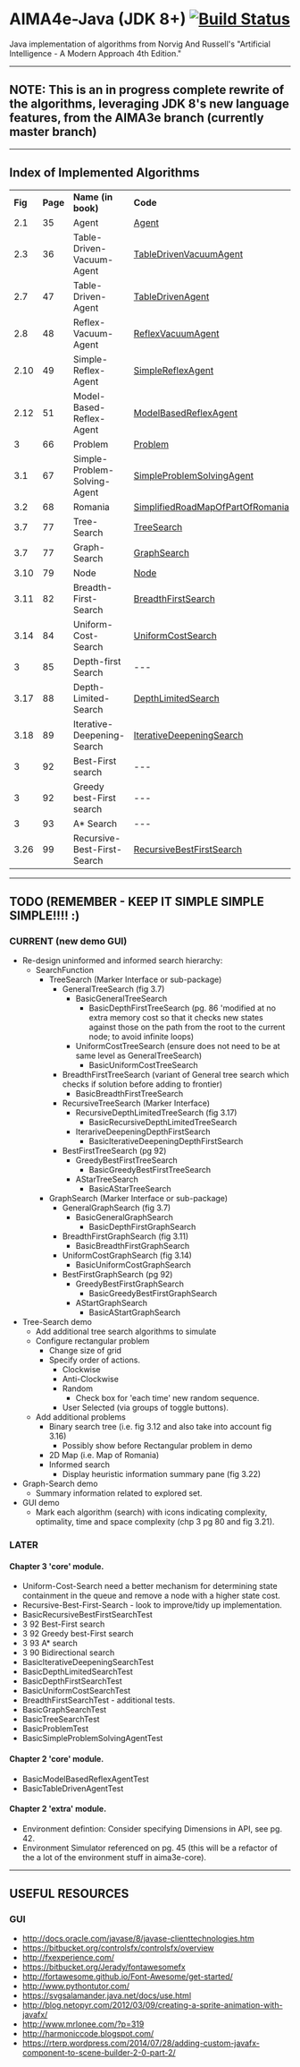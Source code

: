 # AIMA4e-Java (JDK 8+) [![Build Status](https://travis-ci.org/aima-java/aima-java.svg?branch=AIMA4e)](https://travis-ci.org/aima-java/aima-java)
Java implementation of algorithms from Norvig And Russell's "Artificial Intelligence - A Modern Approach 4th Edition."

---
## NOTE: This is an in progress complete rewrite of the algorithms, leveraging JDK 8's new language features, from the AIMA3e branch (currently master branch)

---
## Index of Implemented Algorithms
<table style="width:100%">
   <tbody>
   <tr>
       <td><b>Fig</b></td>
       <td><b>Page</b></td>
       <td><b>Name (in book)</b></td>
       <td><b>Code</b></td>
   </tr>
   <tr>
       <td>2.1</td>
       <td>35</td>
       <td>Agent</td>
       <td><a href="https://github.com/aima-java/aima-java/blob/AIMA4e/core/src/main/java/aima/core/api/agent/Agent.java">Agent</a></td>
   </tr>
   <tr>
       <td>2.3</td>
       <td>36</td>
       <td>Table-Driven-Vacuum-Agent</td>
       <td><a href="https://github.com/aima-java/aima-java/blob/AIMA4e/core/src/main/java/aima/core/environment/vacuum/agent/TableDrivenVacuumAgent.java">TableDrivenVacuumAgent</a></td>
   </tr>
   <tr>
       <td>2.7</td>
       <td>47</td>
       <td>Table-Driven-Agent</td>
       <td><a href="https://github.com/aima-java/aima-java/blob/AIMA4e/core/src/main/java/aima/core/api/agent/TableDrivenAgent.java">TableDrivenAgent</a></td>
   </tr>
   <tr>
       <td>2.8</td>
       <td>48</td>
       <td>Reflex-Vacuum-Agent</td>
       <td><a href="https://github.com/aima-java/aima-java/blob/AIMA4e/core/src/main/java/aima/core/environment/vacuum/agent/ReflexVacuumAgent.java">ReflexVacuumAgent</a></td>
   </tr>
   <tr>
       <td>2.10</td>
       <td>49</td>
       <td>Simple-Reflex-Agent</td>
       <td><a href="https://github.com/aima-java/aima-java/blob/AIMA4e/core/src/main/java/aima/core/api/agent/SimpleReflexAgent.java">SimpleReflexAgent</a></td>
   </tr>
   <tr>
       <td>2.12</td>
       <td>51</td>
       <td>Model-Based-Reflex-Agent</td>
       <td><a href="https://github.com/aima-java/aima-java/blob/AIMA4e/core/src/main/java/aima/core/api/agent/ModelBasedReflexAgent.java">ModelBasedReflexAgent</a></td>
   </tr>
   <tr>
       <td>3</td>
       <td>66</td>
       <td>Problem</td>
       <td><a href="https://github.com/aima-java/aima-java/blob/AIMA4e/core/src/main/java/aima/core/api/search/Problem.java">Problem</a></td>
   </tr>
   <tr>
       <td>3.1</td>
       <td>67</td>
       <td>Simple-Problem-Solving-Agent</td>
       <td><a href="https://github.com/aima-java/aima-java/blob/AIMA4e/core/src/main/java/aima/core/api/agent/SimpleProblemSolvingAgent.java">SimpleProblemSolvingAgent</a></td>
   </tr>
   <tr>
       <td>3.2</td>
       <td>68</td>
       <td>Romania</td>
       <td><a href="https://github.com/aima-java/aima-java/blob/AIMA4e/core/src/main/java/aima/core/environment/map2d/SimplifiedRoadMapOfPartOfRomania.java">SimplifiedRoadMapOfPartOfRomania</a></td>
   </tr>
   <tr>
       <td>3.7</td>
       <td>77</td>
       <td>Tree-Search</td>
       <td><a href="https://github.com/aima-java/aima-java/blob/AIMA4e/core/src/main/java/aima/core/api/search/TreeSearch.java">TreeSearch</a></td>
   </tr>
   <tr>
       <td>3.7</td>
       <td>77</td>
       <td>Graph-Search</td>
       <td><a href="https://github.com/aima-java/aima-java/blob/AIMA4e/core/src/main/java/aima/core/api/search/GraphSearch.java">GraphSearch</a></td>
   </tr>
   <tr>
       <td>3.10</td>
       <td>79</td>
       <td>Node</td>
       <td><a href="https://github.com/aima-java/aima-java/blob/AIMA4e/core/src/main/java/aima/core/api/search/Node.java">Node</a></td>
   </tr>
   <tr>
       <td>3.11</td>
       <td>82</td>
       <td>Breadth-First-Search</td>
       <td><a href="https://github.com/aima-java/aima-java/blob/AIMA4e/core/src/main/java/aima/core/api/search/uninformed/BreadthFirstSearch.java">BreadthFirstSearch</a></td>
   </tr>
   <tr>
       <td>3.14</td>
       <td>84</td>
       <td>Uniform-Cost-Search</td>
       <td><a href="https://github.com/aima-java/aima-java/blob/AIMA4e/core/src/main/java/aima/core/api/search/uninformed/UniformCostSearch.java">UniformCostSearch</a></td>
   </tr>
   <tr>
       <td>3</td>
       <td>85</td>
       <td>Depth-first Search</td>
       <td>---</td>
   </tr>
   <tr>
       <td>3.17</td>
       <td>88</td>
       <td>Depth-Limited-Search</td>
       <td><a href="https://github.com/aima-java/aima-java/blob/AIMA4e/core/src/main/java/aima/core/api/search/uninformed/DepthLimitedSearch.java">DepthLimitedSearch</a></td>
   </tr>
   <tr>
       <td>3.18</td>
       <td>89</td>
       <td>Iterative-Deepening-Search</td>
       <td><a href="https://github.com/aima-java/aima-java/blob/AIMA4e/core/src/main/java/aima/core/api/search/uninformed/IterativeDeepeningSearch.java">IterativeDeepeningSearch</a></td>
   </tr>
   <tr>
       <td>3</td>
       <td>92</td>
       <td>Best-First search</td>
       <td>---</td>
   </tr>
   <tr>
       <td>3</td>
       <td>92</td>
       <td>Greedy best-First search</td>
       <td>---</td>
   </tr>
   <tr>
       <td>3</td>
       <td>93</td>
       <td>A* Search</td>
       <td>---</td>
   </tr>
   <tr>
       <td>3.26</td>
       <td>99</td>
       <td>Recursive-Best-First-Search </td>
       <td><a href="https://github.com/aima-java/aima-java/blob/AIMA4e/core/src/main/java/aima/core/api/search/informed/RecursiveBestFirstSearch.java">RecursiveBestFirstSearch</a></td>
   </tr>
   </tbody>
</table>

---
## TODO (REMEMBER - KEEP IT SIMPLE SIMPLE SIMPLE!!!! :)
### CURRENT (new demo GUI)
* Re-design uninformed and informed search hierarchy:
    * SearchFunction
        * TreeSearch (Marker Interface or sub-package)
            * GeneralTreeSearch (fig 3.7)
                * BasicGeneralTreeSearch
                    * BasicDepthFirstTreeSearch
                      (pg. 86 'modified at no extra memory cost so that it checks new states against those on the path from the root to the current node; to avoid infinite loops)
                * UniformCostTreeSearch  (ensure does not need to be at same level as GeneralTreeSearch)
                    * BasicUniformCostTreeSearch
            * BreadthFirstTreeSearch (variant of General tree search which checks if solution before adding to frontier)
                * BasicBreadthFirstTreeSearch   
            * RecursiveTreeSearch (Marker Interface)
                * RecursiveDepthLimitedTreeSearch (fig 3.17)
                    * BasicRecursiveDepthLimitedTreeSearch
                * IterariveDeepeningDepthFirstSearch
                    * BasicIterativeDeepeningDepthFirstSearch
            * BestFirstTreeSearch (pg 92)
                * GreedyBestFirstTreeSearch
                    * BasicGreedyBestFirstTreeSearch
                * AStarTreeSearch
                    * BasicAStarTreeSearch                     
        * GraphSearch (Marker Interface or sub-package)
            * GeneralGraphSearch (fig 3.7)
                * BasicGeneralGraphSearch
                    * BasicDepthFirstGraphSearch
            * BreadthFirstGraphSearch (fig 3.11)
                * BasicBreadthFirstGraphSearch
            * UniformCostGraphSearch (fig 3.14)
                * BasicUniformCostGraphSearch
            * BestFirstGraphSearch (pg 92)
                * GreedyBestFirstGraphSearch
                    * BasicGreedyBestFirstGraphSearch 
                * AStartGraphSearch
                    * BasicAStartGraphSearch
* Tree-Search demo
    * Add additional tree search algorithms to simulate 
    * Configure rectangular problem
        * Change size of grid
        * Specify order of actions.
            * Clockwise
            * Anti-Clockwise
            * Random
                * Check box for 'each time' new random sequence.
            * User Selected (via groups of toggle buttons).
    * Add additional problems
        * Binary search tree (i.e. fig 3.12 and also take into account fig 3.16)
            * Possibly show before Rectangular problem in demo
        * 2D Map (i.e. Map of Romania)
        * Informed search
            * Display heuristic information summary pane (fig 3.22)
* Graph-Search demo
    * Summary information related to explored set.
* GUI demo
    * Mark each algorithm (search) with icons indicating complexity, optimality, time and space complexity (chp 3 pg 80 and fig 3.21).

### LATER

#### Chapter 3 'core' module.
* Uniform-Cost-Search need a better mechanism for determining state containment in the
  queue and remove a node with a higher state cost.
* Recursive-Best-First-Search - look to improve/tidy up implementation.
* BasicRecursiveBestFirstSearchTest
* 3     92	Best-First search
* 3 	92	Greedy best-First search
* 3 	93	A* search
* 3 	90	Bidirectional search
* BasicIterativeDeepeningSearchTest
* BasicDepthLimitedSearchTest
* BasicDepthFirstSearchTest
* BasicUniformCostSearchTest
* BreadthFirstSearchTest - additional tests.
* BasicGraphSearchTest
* BasicTreeSearchTest
* BasicProblemTest
* BasicSimpleProblemSolvingAgentTest

#### Chapter 2 'core' module.
* BasicModelBasedReflexAgentTest
* BasicTableDrivenAgentTest

#### Chapter 2 'extra' module.
* Environment defintion: Consider specifying Dimensions in API, see pg. 42.
* Environment Simulator referenced on pg. 45 (this will be a refactor of the a lot of the environment stuff
  in aima3e-core).

---

## USEFUL RESOURCES
### GUI
* http://docs.oracle.com/javase/8/javase-clienttechnologies.htm
* https://bitbucket.org/controlsfx/controlsfx/overview
* http://fxexperience.com/
* https://bitbucket.org/Jerady/fontawesomefx
* http://fortawesome.github.io/Font-Awesome/get-started/
* http://www.pythontutor.com/
* https://svgsalamander.java.net/docs/use.html
* http://blog.netopyr.com/2012/03/09/creating-a-sprite-animation-with-javafx/
* http://www.mrlonee.com/?p=319
* http://harmoniccode.blogspot.com/
* https://rterp.wordpress.com/2014/07/28/adding-custom-javafx-component-to-scene-builder-2-0-part-2/


